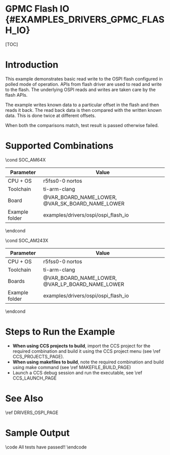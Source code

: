 # GPMC Flash IO {#EXAMPLES_DRIVERS_GPMC_FLASH_IO}

[TOC]

# Introduction

This example demonstrates basic read write to the OSPI flash configured in polled mode of operation. APIs from flash driver are used to read and write to the flash. The underlying OSPI reads and writes are taken care by the flash APIs.

The example writes known data to a particular offset in the flash and then reads it back. The read back data is then compared with the written known data. This is done twice at different offsets.

When both the comparisons match, test result is passed otherwise failed.

# Supported Combinations

\cond SOC_AM64X

 Parameter      | Value
 ---------------|-----------
 CPU + OS       | r5fss0-0 nortos
 Toolchain      | ti-arm-clang
 Board          | @VAR_BOARD_NAME_LOWER, @VAR_SK_BOARD_NAME_LOWER
 Example folder | examples/drivers/ospi/ospi_flash_io

\endcond

\cond SOC_AM243X

 Parameter      | Value
 ---------------|-----------
 CPU + OS       | r5fss0-0 nortos
 Toolchain      | ti-arm-clang
 Boards         | @VAR_BOARD_NAME_LOWER, @VAR_LP_BOARD_NAME_LOWER
 Example folder | examples/drivers/ospi/ospi_flash_io

\endcond

# Steps to Run the Example

- **When using CCS projects to build**, import the CCS project for the required combination
  and build it using the CCS project menu (see \ref CCS_PROJECTS_PAGE).
- **When using makefiles to build**, note the required combination and build using
  make command (see \ref MAKEFILE_BUILD_PAGE)
- Launch a CCS debug session and run the executable, see \ref CCS_LAUNCH_PAGE

# See Also

\ref DRIVERS_OSPI_PAGE

# Sample Output

\code
All tests have passed!!
\endcode